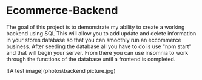 # Ecommerce-Backend

The goal of this project is to demonstrate my ability to create a working backend using SQL 
This will allow you to add update and delete information in your stores database so that you can smoothly
run an eccommerce business. After seeding the database all you have to do is use "npm start" and that will begin your server. 
From there you can use insomnia to work through the functions of the database until a frontend is completed.





![A test image](photos\backend picture.jpg)



